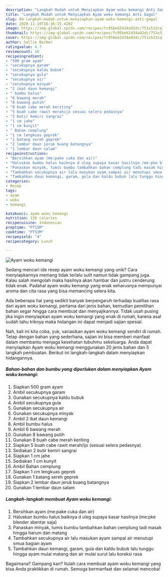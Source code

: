 ```yaml
---
description: "Langkah Mudah untuk Menyiapkan Ayam woku kemangi Anti Gagal"
title: "Langkah Mudah untuk Menyiapkan Ayam woku kemangi Anti Gagal"
slug: 84-langkah-mudah-untuk-menyiapkan-ayam-woku-kemangi-anti-gagal
date: 2020-11-10T16:36:15.420Z
image: https://img-global.cpcdn.com/recipes/fc95beb2434a92dc/751x532cq70/ayam-woku-kemangi-foto-resep-utama.jpg
thumbnail: https://img-global.cpcdn.com/recipes/fc95beb2434a92dc/751x532cq70/ayam-woku-kemangi-foto-resep-utama.jpg
cover: https://img-global.cpcdn.com/recipes/fc95beb2434a92dc/751x532cq70/ayam-woku-kemangi-foto-resep-utama.jpg
author: Sallie Barber
ratingvalue: 4.7
reviewcount: 10
recipeingredient:
- "500 gram ayam"
- "secukupnya garam"
- "secukupnya kaldu bubuk"
- "secukupnya gula"
- "secukupnya air"
- "secukupnya minyak"
- "2 ikat daun kemangi"
- " bumbu halus"
- "6 bawang merah"
- "8 bawang putih"
- "8 buah cabe merah keriting"
- "5 buah cabe rawit merahijo sesuai selera pedasnya"
- "2 butir kemiri sangrai"
- "1 cm jahe"
- "1 cm kunyit"
- " Bahan cemplung"
- "1 cm lengkuas geprek"
- "1 batang sereh geprek"
- "2 lembar daun jeruk buang batangnya"
- "1 lembar daun salam"
recipeinstructions:
- "Bersihkan ayam (me:pake cuka dan air)"
- "Haluskan bumbu halus baiknya d uleg supaya kasar hasilnya (me:pke blender sbentar saja)"
- "Panaskan minyak, tumis bumbu tambahkan bahan cemplung tadi masak hingga harum dan matang"
- "Tambahkan secukupnya air lalu masukan ayam sampai air menutupi smua bagian ayam"
- "Tambahkan daun kemangi, garam, gula dan kaldu bubuk lalu tunggu hingga ayam mulai matang dan air mulai surut lalu koreksi rasa"
categories:
- Resep
tags:
- ayam
- woku
- kemangi

katakunci: ayam woku kemangi 
nutrition: 128 calories
recipecuisine: Indonesian
preptime: "PT15M"
cooktime: "PT53M"
recipeyield: "4"
recipecategory: Lunch

---
```



![Ayam woku kemangi](https://img-global.cpcdn.com/recipes/fc95beb2434a92dc/751x532cq70/ayam-woku-kemangi-foto-resep-utama.jpg)

Sedang mencari ide resep ayam woku kemangi yang unik? Cara menyiapkannya memang tidak terlalu sulit namun tidak gampang juga. Kalau salah mengolah maka hasilnya akan hambar dan justru cenderung tidak enak. Padahal ayam woku kemangi yang enak seharusnya mempunyai aroma dan cita rasa yang bisa memancing selera kita.



Ada beberapa hal yang sedikit banyak berpengaruh terhadap kualitas rasa dari ayam woku kemangi, pertama dari jenis bahan, kemudian pemilihan bahan segar hingga cara membuat dan menyajikannya. Tidak usah pusing jika ingin menyiapkan ayam woku kemangi yang enak di rumah, karena asal sudah tahu triknya maka hidangan ini dapat menjadi sajian spesial.


Nah, kali ini kita coba, yuk, variasikan ayam woku kemangi sendiri di rumah. Tetap dengan bahan yang sederhana, sajian ini bisa memberi manfaat dalam membantu menjaga kesehatan tubuhmu sekeluarga. Anda dapat menyiapkan Ayam woku kemangi menggunakan 20 jenis bahan dan 5 langkah pembuatan. Berikut ini langkah-langkah dalam menyiapkan hidangannya.

<!--inarticleads1-->

##### Bahan-bahan dan bumbu yang diperlukan dalam menyiapkan Ayam woku kemangi:

1. Siapkan 500 gram ayam
1. Ambil secukupnya garam
1. Gunakan secukupnya kaldu bubuk
1. Ambil secukupnya gula
1. Gunakan secukupnya air
1. Gunakan secukupnya minyak
1. Ambil 2 ikat daun kemangi
1. Ambil  bumbu halus
1. Ambil 6 bawang merah
1. Gunakan 8 bawang putih
1. Gunakan 8 buah cabe merah keriting
1. Siapkan 5 buah cabe rawit merah/ijo (sesuai selera pedasnya)
1. Sediakan 2 butir kemiri sangrai
1. Siapkan 1 cm jahe
1. Sediakan 1 cm kunyit
1. Ambil  Bahan cemplung
1. Siapkan 1 cm lengkuas geprek
1. Gunakan 1 batang sereh geprek
1. Siapkan 2 lembar daun jeruk buang batangnya
1. Gunakan 1 lembar daun salam




<!--inarticleads2-->

##### Langkah-langkah membuat Ayam woku kemangi:

1. Bersihkan ayam (me:pake cuka dan air)
1. Haluskan bumbu halus baiknya d uleg supaya kasar hasilnya (me:pke blender sbentar saja)
1. Panaskan minyak, tumis bumbu tambahkan bahan cemplung tadi masak hingga harum dan matang
1. Tambahkan secukupnya air lalu masukan ayam sampai air menutupi smua bagian ayam
1. Tambahkan daun kemangi, garam, gula dan kaldu bubuk lalu tunggu hingga ayam mulai matang dan air mulai surut lalu koreksi rasa




Bagaimana? Gampang kan? Itulah cara membuat ayam woku kemangi yang bisa Anda praktikkan di rumah. Semoga bermanfaat dan selamat mencoba!
